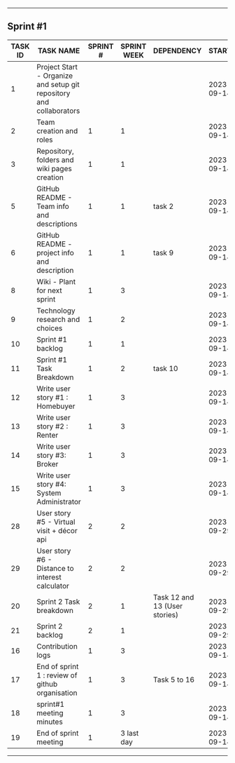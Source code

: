 ***
## Sprint #1

TASK ID | TASK NAME | SPRINT # | SPRINT WEEK | DEPENDENCY | START | FINISH | STORY | PRIORITY | STATUS | STORY POINTS
-- | -- | -- | -- | -- | -- | -- | -- | -- | -- | --
1 | Project   Start - Organize and setup git repository and collaborators |   |   |   | 2023-09-14 | 2023-09-29 | No | High | Complete | 1
2 | Team   creation and roles | 1 | 1 |   | 2023-09-14 | 2023-09-29 |   | High | Complete |  
3 | Repository,   folders and wiki pages creation | 1 | 1 |   | 2023-09-14 | 2023-09-29 | No | Medium | Complete | 1
5 | GitHub   README - Team info and descriptions | 1 | 1 | task   2 | 2023-09-14 | 2023-09-29 | No | Medium |   | 6
6 | GitHub   README - project info and description | 1 | 1 | task   9 | 2023-09-14 | 2023-09-29 | No | High |   | 7
8 | Wiki   - Plant for next sprint | 1 | 3 |   | 2023-09-14 | 2023-09-29 | No | High | Complete | 4
9 | Technology   research and choices | 1 | 2 |   | 2023-09-14 | 2023-09-29 | No | High |   | 3
10 | Sprint   #1 backlog | 1 | 1 |   | 2023-09-14 | 2023-09-29 | No | High |   | 4
11 | Sprint   #1 Task Breakdown | 1 | 2 | task   10 | 2023-09-14 | 2023-09-29 | No | Medium |   | 3
12 | Write   user story #1 : Homebuyer | 1 | 3 |   | 2023-09-14 | 2023-09-29 | No | High |   | 4
13 | Write   user story #2 : Renter | 1 | 3 |   | 2023-09-14 | 2023-09-29 | No | High |   | 4
14 | Write   user story #3: Broker | 1 | 3 |   | 2023-09-14 | 2023-09-29 | No | High |   | 4
15 | Write   user story #4: System Administrator | 1 | 3 |   | 2023-09-14 | 2023-09-29 | No | High |   | 4
28 | User   story #5 - Virtual visit + décor api | 2 | 2 |   | 2023-09-29 | 2023-10-27 | 5 | Low |   | 2
29 | User   story #6 - Distance to interest calculator | 2 | 2 |   | 2023-09-29 | 2023-10-27 | 6 | Low |   | 2
20 | Sprint   2 Task breakdown | 2 | 1 | Task   12 and 13 (User stories) | 2023-09-29 | 2023-10-27 |   | High |   | 3
21 | Sprint   2 backlog | 2 | 1 |   | 2023-09-29 | 2023-10-27 |   | High |   | 3
16 | Contribution   logs | 1 | 3 |   | 2023-09-14 | 2023-09-29 | No | Low |   | 3
17 | End   of sprint 1 : review of github organisation | 1 | 3 | Task   5 to 16 | 2023-09-14 | 2023-09-29 | No | Medium | Complete | 0
18 | sprint#1   meeting minutes | 1 | 3 |   | 2023-09-14 | 2023-09-29 | No | Medium |   | 4
19 | End   of sprint meeting | 1 | 3   last day |   | 2023-09-14 | 2023-09-29 | No | High |   | 4


***
